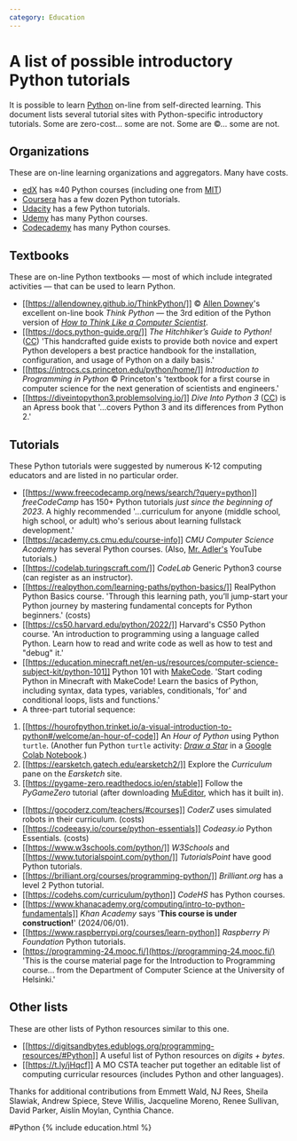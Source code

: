 ```yaml
---
category: Education
---
```

# A list of possible introductory Python tutorials

It is possible to learn [Python](https://python.org) on-line from self-directed learning. This document lists several tutorial sites with Python-specific introductory tutorials. Some are zero-cost&hellip; some are not. Some are &copy;&hellip; some are not.

## Organizations

These are on-line learning organizations and aggregators. Many have costs.

- [edX](https://www.edx.org/learn/python) has ≈40 Python courses (including one from [MIT](https://www.edx.org/course/introduction-to-computer-science-and-programming-7))
- [Coursera](https://www.coursera.org/search?query=introductory%20Python) has a few dozen Python tutorials.
- [Udacity](https://arc.net/l/quote/ipmgpyva) has a few Python tutorials.
- [Udemy](https://www.udemy.com/topic/python/) has many Python courses.
- [Codecademy](https://www.codecademy.com/catalog/language/python) has many Python courses.

## Textbooks

These are on-line Python textbooks &mdash; most of which include integrated activities &mdash; that can be used to learn Python.

- [[https://allendowney.github.io/ThinkPython/]] &copy; [Allen Downey](https://www.allendowney.com/blog/)'s excellent on-line book *Think Python* &mdash; the 3rd edition of the Python version of [*How to Think Like a Computer Scientist*](https://runestone.academy/ns/books/published/thinkcspy/index.html).
- [[https://docs.python-guide.org/]] *The Hitchhiker’s Guide to Python!* ([CC](https://creativecommons.org/licenses/by-nc-sa/3.0/)) 'This handcrafted guide exists to provide both novice and expert Python developers a best practice handbook for the installation, configuration, and usage of Python on a daily basis.'
- [[https://introcs.cs.princeton.edu/python/home/]] *Introduction to Programming in Python* &copy; Princeton's 'textbook for a first course in computer science for the next generation of scientists and engineers.'
- [[https://diveintopython3.problemsolving.io/]] *Dive Into Python 3* ([CC](http://creativecommons.org/licenses/by-sa/3.0/)) is an Apress book that '&hellip;covers Python 3 and its differences from Python 2.'

## Tutorials

These Python tutorials were suggested by numerous K-12 computing educators and are listed in no particular order.

- [[https://www.freecodecamp.org/news/search/?query=python]] *freeCodeCamp* has 150+ Python tutorials *just since the beginning of 2023*. A highly recommended '&hellip;curriculum for anyone (middle school, high school, or adult) who's serious about learning fullstack development.'
- [[https://academy.cs.cmu.edu/course-info]] *CMU Computer Science Academy* has several Python courses. (Also, [Mr. Adler's](https://t.ly/U-pFc) YouTube tutorials.)
- [[https://codelab.turingscraft.com/]] *CodeLab* Generic Python3 course (can register as an instructor).
- [[https://realpython.com/learning-paths/python-basics/]] RealPython Python Basics course. 'Through this learning path, you’ll jump-start your Python journey by mastering fundamental concepts for Python beginners.' (costs)
- [[https://cs50.harvard.edu/python/2022/]] Harvard's CS50 Python course. 'An introduction to programming using a language called Python. Learn how to read and write code as well as how to test and "debug" it.'
- [[https://education.minecraft.net/en-us/resources/computer-science-subject-kit/python-101]] Python 101 with [MakeCode](https://www.microsoft.com/en-us/makecode). 'Start coding Python in Minecraft with MakeCode! Learn the basics of Python, including syntax, data types, variables, conditionals, 'for' and conditional loops, lists and functions.'
- A three-part tutorial sequence:
1. [[https://hourofpython.trinket.io/a-visual-introduction-to-python#/welcome/an-hour-of-code]] An *Hour of Python* using Python `turtle`. (Another fun Python `turtle` activity: [*Draw a Star*](https://colab.research.google.com/drive/18d6hSO6Y3DYqVZbV2yHJfiVjN-zxfVJt) in a [Google Colab Notebook](https://colab.research.google.com/).)
1. [[https://earsketch.gatech.edu/earsketch2/]] Explore the *Curriculum* pane on the *Earsketch* site.
1. [[https://pygame-zero.readthedocs.io/en/stable]] Follow the *PyGameZero* tutorial (after downloading [MuEditor](https://codewith.mu/en/download), which has it built in).
- [[https://gocoderz.com/teachers/#courses]] *CoderZ* uses simulated robots in their curriculum. (costs)
- [[https://codeeasy.io/course/python-essentials]] *Codeasy.io* Python Essentials. (costs)
- [[https://www.w3schools.com/python/]] *W3Schools* and [[https://www.tutorialspoint.com/python/]] *TutorialsPoint* have good Python tutorials.
- [[https://brilliant.org/courses/programming-python/]] *Brilliant.org* has a level 2 Python tutorial.
- [[https://codehs.com/curriculum/python]] *CodeHS* has Python courses.
- [[https://www.khanacademy.org/computing/intro-to-python-fundamentals]] *Khan Academy* says '**This course is under construction!**' (2024/06/01).
- [[https://www.raspberrypi.org/courses/learn-python]] *Raspberry Pi Foundation* Python tutorials.
- [https://programming-24.mooc.fi/](https://programming-24.mooc.fi/) 'This is the course material page for the Introduction to Programming course&hellip; from the Department of Computer Science at the University of Helsinki.'

## Other lists

These are other lists of Python resources similar to this one.

- [[https://digitsandbytes.edublogs.org/programming-resources/#Python]] A useful list of Python resources on *digits + bytes*.
- [[https://t.ly/jHqcf]] A MO CSTA teacher put together an editable list of computing curricular resources (includes Python and other languages).

Thanks for additional contributions from Emmett Wald, NJ Rees, Sheila Slawiak, Andrew Spiece, Steve Willis, Jacqueline Moreno, Renee Sullivan, David Parker, Aislín Moylan, Cynthia Chance.

#Python {% include education.html %}